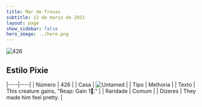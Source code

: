 ```yaml
---
title: Mar de Trevas
subtitle: 12 de março de 2021
layout: page
show_sidebar: false
hero_image: ../hero.png
---
```


![426](https://cdn.keyforgegame.com/media/card_front/pt/496_426_MXM79PHMR3RF_pt.png)

## Estilo Pixie

|----|----|
| Número | 426 |
| Casa | ![Untamed](https://archonarcana.com/images/thumb/b/bd/Untamed.png/22px-Untamed.png "Indomados") |
| Tipo | Melhoria |
| Texto | This creature gains, "Reap: Gain 1." |
| Raridade | Comum |
| Dizeres | They made him feel pretty. |
